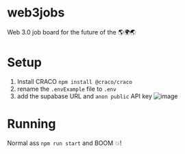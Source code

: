 # web3jobs
Web 3.0 job board for the future of the 🌎🌍🌏

# Setup
1. Install CRACO `npm install @craco/craco`
1. rename the `.envExample` file to `.env`
1. add the supabase URL and `anon public` API key
![image](https://user-images.githubusercontent.com/5667044/137568563-731c2a54-30d2-4ef2-8f90-fe9e4b078dbf.png)

# Running
Normal ass `npm run start` and BOOM 💥!
